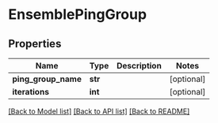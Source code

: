 # EnsemblePingGroup

## Properties
Name | Type | Description | Notes
------------ | ------------- | ------------- | -------------
**ping_group_name** | **str** |  | [optional] 
**iterations** | **int** |  | [optional] 

[[Back to Model list]](../README.md#documentation-for-models) [[Back to API list]](../README.md#documentation-for-api-endpoints) [[Back to README]](../README.md)


